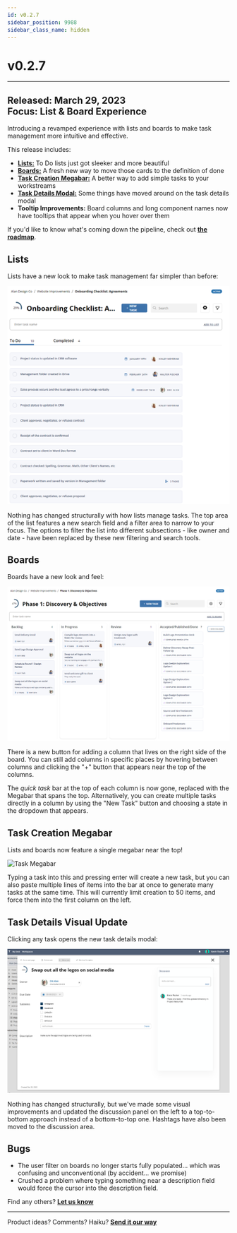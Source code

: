 ```yaml
---
id: v0.2.7
sidebar_position: 9988
sidebar_class_name: hidden
---
```


# v0.2.7  
  
---

**Released:** March 29, 2023  
**Focus:** List & Board Experience
---  

Introducing a revamped experience with lists and boards to make task management more intuitive and effective.   
  
This release includes:  
- **[Lists:](#lists)** To Do lists just got sleeker and more beautiful   
- **[Boards:](#boards)** A fresh new way to move those cards to the definition of done 
- **[Task Creation Megabar:](#task-creation-megabar)** A better way to add simple tasks to your workstreams
- **[Task Details Modal:](#task-details-visual-update)** Some things have moved around on the task details modal
- **Tooltip Improvements:** Board columns and long component names now have tooltips that appear when you hover over them
  
If you'd like to know what's coming down the pipeline, check out **[the roadmap](/docs/roadmap)**.  
  
## Lists  
Lists have a new look to make task management far simpler than before:  
  
[![Lists](../assets/v027-lists.png)](../assets/v027-lists.png) 


Nothing has changed structurally with how lists manage tasks.  The top area of the list features a new search field and a filter area to narrow to your focus.  The options to filter the list into different subsections - like owner and date - have been replaced by these new filtering and search tools.  

## Boards  
Boards have a new look and feel:  
  

[![Boards](../assets/v027-boards.png)](../assets/v027-boards.png)  
  
There is a new button for adding a column that lives on the right side of the board.  You can still add columns in specific places by hovering between columns and clicking the "+" button that appears near the top of the columns.  
  
The *quick task* bar at the top of each column is now gone, replaced with the Megabar that spans the top.  Alternatively, you can create multiple tasks directly in a column by using the "New Task" button and choosing a state in the dropdown that appears.

## Task Creation Megabar  

Lists and boards now feature a single megabar near the top!  

![Task Megabar](../assets/v027-task-megabar.gif)  
  
Typing a task into this and pressing enter will create a new task, but you can also paste multiple lines of items into the bar at once to generate many tasks at the same time.  This will currently limit creation to 50 items, and force them into the first column on the left.

## Task Details Visual Update  

Clicking any task opens the new task details modal: 

[![Task Details](../assets/v027-task-details.png)](../assets/v027-task-details.png)  
  
Nothing has changed structurally, but we've made some visual improvements and updated the discussion panel on the left to a top-to-bottom approach instead of a bottom-to-top one.  Hashtags have also been moved to the discussion area.
  

## Bugs   
- The user filter on boards no longer starts fully populated... which was confusing and unconventional (by accident... we promise)  
- Crushed a problem where typing something near a description field would force the cursor into the description field.
  
Find any others?  **[Let us know](/bugs/report)**  

---  
Product ideas?  Comments?  Haiku?  **[Send it our way](/features/request)**  